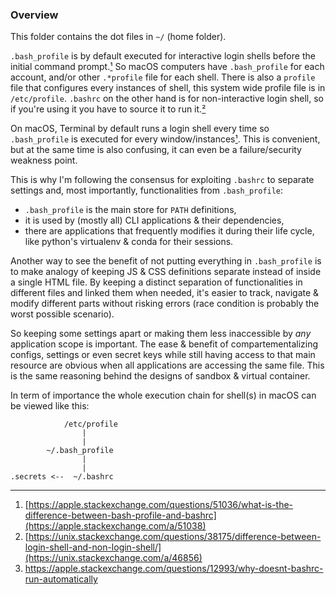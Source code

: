 ### Overview

This folder contains the dot files in `~/` (home folder).

`.bash_profile` is by default executed for interactive login shells before the initial command prompt.[¹](#1) So macOS computers have `.bash_profile` for each account, and/or other `.*profile` file for each shell. There is also a `profile` file that configures every instances of shell, this system wide profile file is in `/etc/profile`.
`.bashrc` on the other hand is for non-interactive login shell, so if you're using it you have to source it to run it.[²](#2)

On macOS, Terminal by default runs a login shell every time so `.bash_profile` is executed for every window/instances[¹](#1). This is convenient, but at the same time is also confusing, it can even be a failure/security weakness point.

This is why I'm following the consensus for exploiting `.bashrc` to separate settings and, most importantly, functionalities from `.bash_profile`:

- `.bash_profile` is the main store for `PATH` definitions,
- it is used by (mostly all) CLI applications & their dependencies,
- there are applications that frequently modifies it during their life cycle, like python's virtualenv & conda for their sessions.

Another way to see the benefit of not putting everything in `.bash_profile` is to make analogy of keeping JS & CSS definitions separate instead of inside a single HTML file. By keeping a distinct separation of functionalities in different files and linked them when needed, it's easier to track, navigate & modify different parts without risking errors (race condition is probably the worst possible scenario).

So keeping some settings apart or making them less inaccessible by _any_ application scope is important. The ease & benefit of compartementalizing configs, settings or even secret keys while still having access to that main resource are obvious when all applications are accessing the same file. This is the same reasoning behind the designs of sandbox & virtual container.

In term of importance the whole execution chain for shell(s) in macOS can be viewed like this:

                /etc/profile
                    |
                    |
            ~/.bash_profile
                    |
                    |
    .secrets <--  ~/.bashrc


---

<a name='1'></a>
1. [https://apple.stackexchange.com/questions/51036/what-is-the-difference-between-bash-profile-and-bashrc](https://apple.stackexchange.com/a/51038)
<a name='2'></a>
2. [https://unix.stackexchange.com/questions/38175/difference-between-login-shell-and-non-login-shell/](https://unix.stackexchange.com/a/46856)
<a name='3'></a>
3. https://apple.stackexchange.com/questions/12993/why-doesnt-bashrc-run-automatically